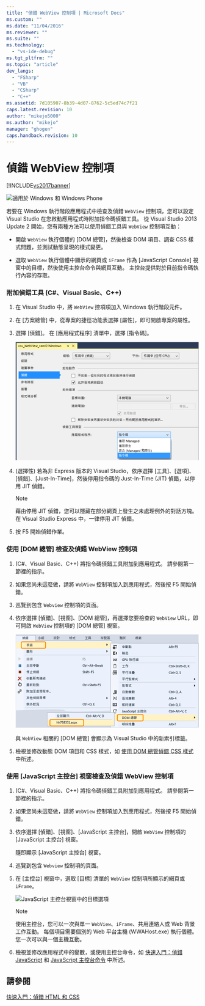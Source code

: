 ```yaml
---
title: "偵錯 WebView 控制項 | Microsoft Docs"
ms.custom: ""
ms.date: "11/04/2016"
ms.reviewer: ""
ms.suite: ""
ms.technology: 
  - "vs-ide-debug"
ms.tgt_pltfrm: ""
ms.topic: "article"
dev_langs: 
  - "FSharp"
  - "VB"
  - "CSharp"
  - "C++"
ms.assetid: 7d105907-8b39-4d07-8762-5c5ed74c7f21
caps.latest.revision: 10
author: "mikejo5000"
ms.author: "mikejo"
manager: "ghogen"
caps.handback.revision: 10
---
```

# 偵錯 WebView 控制項
[!INCLUDE[vs2017banner](../code-quality/includes/vs2017banner.md)]

![適用於 Windows 和 Windows Phone](~/docs/debugger/media/windows_and_phone_content.png "windows\_and\_phone\_content")  
  
 若要在 Windows 執行階段應用程式中檢查及偵錯 `WebView` 控制項，您可以設定 Visual Studio 在您啟動應用程式時附加指令碼偵錯工具。  從 Visual Studio 2013 Update 2 開始，您有兩種方法可以使用偵錯工具與 `WebView` 控制項互動：  
  
-   開啟 `WebView` 執行個體的 \[DOM 總管\][](../debugger/quickstart-debug-html-and-css.md "Quickstart: Debug HTML and CSS")，然後檢查 DOM 項目、調查 CSS 樣式問題，並測試動態呈現的樣式變更。  
  
-   選取 `WebView` 執行個體中顯示的網頁或 `iFrame` 作為 \[JavaScript Console\][](../debugger/javascript-console-commands.md "JavaScript Console commands") 視窗中的目標，然後使用主控台命令與網頁互動。  主控台提供對於目前指令碼執行內容的存取。  
  
### 附加偵錯工具 \(C\#、Visual Basic、C\+\+\)  
  
1.  在 Visual Studio 中，將 `WebView` 控項項加入 Windows 執行階段元件。  
  
2.  在 \[方案總管\] 中，從專案的捷徑功能表選擇 \[屬性\]，即可開啟專案的屬性。  
  
3.  選擇 \[偵錯\]。  在 \[應用程式程序\] 清單中，選擇 \[指令碼\]。  
  
     ![附加 Script 偵錯工具](../debugger/media/js_dom_webview_script_debugger.png "JS\_DOM\_WebView\_Script\_Debugger")  
  
4.  \(選擇性\) 若為非 Express 版本的 Visual Studio，依序選擇 \[工具\]、\[選項\]、\[偵錯\]、\[Just\-In\-Time\]，然後停用指令碼的 Just\-In\-Time \(JIT\) 偵錯，以停用 JIT 偵錯。  
  
    > [!NOTE]
    >  藉由停用 JIT 偵錯，您可以隱藏在部分網頁上發生之未處理例外的對話方塊。  在 Visual Studio Express 中，一律停用 JIT 偵錯。  
  
5.  按 F5 開始偵錯作業。  
  
### 使用 \[DOM 總管\] 檢查及偵錯 WebView 控制項  
  
1.  \(C\#、Visual Basic、C\+\+\) 將指令碼偵錯工具附加到應用程式。  請參閱第一節裡的指示。  
  
2.  如果您尚未這麼做，請將 `WebView` 控制項加入到應用程式，然後按 F5 開始偵錯。  
  
3.  巡覽到包含 `Webview` 控制項的頁面。  
  
4.  依序選擇 \[偵錯\]、\[視窗\]、\[DOM 總管\]，再選擇您要檢查的 `WebView` URL，即可開啟 `WebView` 控制項的 \[DOM 總管\] 視窗。  
  
     ![開啟 DOM 總管](../debugger/media/js_dom_webview.png "JS\_DOM\_WebView")  
  
     與 `WebView` 相關的 \[DOM 總管\] 會顯示為 Visual Studio 中的新索引標籤。  
  
5.  檢視並修改動態 DOM 項目和 CSS 樣式，如 [使用 DOM 總管偵錯 CSS 樣式](../debugger/debug-css-styles-using-dom-explorer.md) 中所述。  
  
### 使用 \[JavaScript 主控台\] 視窗檢查及偵錯 WebView 控制項  
  
1.  \(C\#、Visual  Basic、C\+\+\)  將指令碼偵錯工具附加到應用程式。  請參閱第一節裡的指示。  
  
2.  如果您尚未這麼做，請將  `WebView` 控制項加入到應用程式，然後按 F5 開始偵錯。  
  
3.  依序選擇 \[偵錯\]、\[視窗\]、\[JavaScript 主控台\]，開啟 `WebView` 控制項的 \[JavaScript 主控台\] 視窗。  
  
     隨即顯示 \[JavaScript 主控台\] 視窗。  
  
4.  巡覽到包含 `Webview` 控制項的頁面。  
  
5.  在 \[主控台\] 視窗中，選取 \[目標\] 清單的 `WebView` 控制項所顯示的網頁或 `iFrame`。  
  
     ![JavaScript 主控台視窗中的目標選項](~/docs/debugger/media/js_console_target.png "JS\_Console\_Target")  
  
    > [!NOTE]
    >  使用主控台，您可以一次與單一 `WebView`、`iFrame`、共用連絡人或 Web 背景工作互動。  每個項目需要個別的 Web 平台主機 \(WWAHost.exe\) 執行個體。  您一次可以與一個主機互動。  
  
6.  檢視並修改應用程式中的變數，或使用主控台命令，如 [快速入門：偵錯 JavaScript](../debugger/quickstart-debug-javascript-using-the-console.md) 和 [JavaScript 主控台命令](../debugger/javascript-console-commands.md) 中所述。  
  
## 請參閱  
 [快速入門：偵錯 HTML 和 CSS](../debugger/quickstart-debug-html-and-css.md)